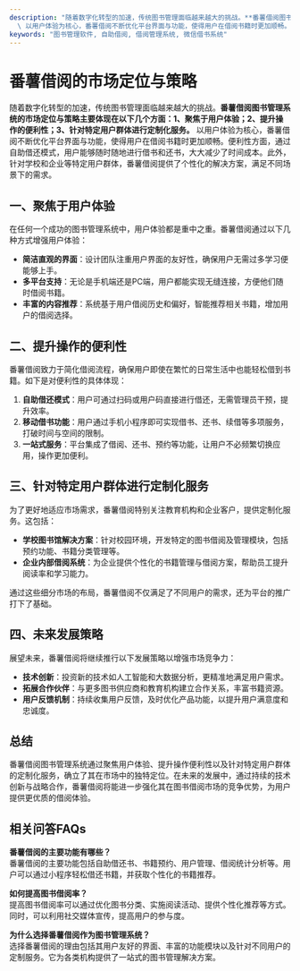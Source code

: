 ```yaml
---
description: "随着数字化转型的加速，传统图书管理面临越来越大的挑战。**番薯借阅图书管理系统的市场定位与策略主要体现在以下几个方面：1、聚焦于用户体验；2、提升操作的便利性；3、针对特定用户群体进行定制化服务。**\
  \ 以用户体验为核心，番薯借阅不断优化平台界面与功能，使得用户在借阅书籍时更加顺畅。便利性方面，通过自助借还模式，用户能够随时随地进行借书和还书，大大减少了时间成本。此外，针对学校和企业等特定用户群体，番薯借阅提供了个性化的解决方案，满足不同场景下的需求。"
keywords: "图书管理软件, 自助借阅, 借阅管理系统, 微信借书系统"
---
```

# 番薯借阅的市场定位与策略

随着数字化转型的加速，传统图书管理面临越来越大的挑战。**番薯借阅图书管理系统的市场定位与策略主要体现在以下几个方面：1、聚焦于用户体验；2、提升操作的便利性；3、针对特定用户群体进行定制化服务。** 以用户体验为核心，番薯借阅不断优化平台界面与功能，使得用户在借阅书籍时更加顺畅。便利性方面，通过自助借还模式，用户能够随时随地进行借书和还书，大大减少了时间成本。此外，针对学校和企业等特定用户群体，番薯借阅提供了个性化的解决方案，满足不同场景下的需求。

## 一、聚焦于用户体验

在任何一个成功的图书管理系统中，用户体验都是重中之重。番薯借阅通过以下几种方式增强用户体验：

- **简洁直观的界面**：设计团队注重用户界面的友好性，确保用户无需过多学习便能够上手。
- **多平台支持**：无论是手机端还是PC端，用户都能实现无缝连接，方便他们随时借阅书籍。
- **丰富的内容推荐**：系统基于用户借阅历史和偏好，智能推荐相关书籍，增加用户的借阅选择。

## 二、提升操作的便利性

番薯借阅致力于简化借阅流程，确保用户即使在繁忙的日常生活中也能轻松借到书籍。如下是对便利性的具体体现：

1. **自助借还模式**：用户可通过扫码或用户码直接进行借还，无需管理员干预，提升效率。
2. **移动借书功能**：用户通过手机小程序即可实现借书、还书、续借等多项服务，打破时间与空间的限制。
3. **一站式服务**：平台集成了借阅、还书、预约等功能，让用户不必频繁切换应用，操作更加便利。

## 三、针对特定用户群体进行定制化服务

为了更好地适应市场需求，番薯借阅特别关注教育机构和企业客户，提供定制化服务。这包括：

- **学校图书馆解决方案**：针对校园环境，开发特定的图书借阅及管理模块，包括预约功能、书籍分类管理等。
- **企业内部借阅系统**：为企业提供个性化的书籍管理与借阅方案，帮助员工提升阅读率和学习能力。
  
通过这些细分市场的布局，番薯借阅不仅满足了不同用户的需求，还为平台的推广打下了基础。

## 四、未来发展策略

展望未来，番薯借阅将继续推行以下发展策略以增强市场竞争力：

- **技术创新**：投资新的技术如人工智能和大数据分析，更精准地满足用户需求。
- **拓展合作伙伴**：与更多图书供应商和教育机构建立合作关系，丰富书籍资源。
- **用户反馈机制**：持续收集用户反馈，及时优化产品功能，以提升用户满意度和忠诚度。

## 总结

番薯借阅图书管理系统通过聚焦用户体验、提升操作便利性以及针对特定用户群体的定制化服务，确立了其在市场中的独特定位。在未来的发展中，通过持续的技术创新与战略合作，番薯借阅将能进一步强化其在图书借阅市场的竞争优势，为用户提供更优质的借阅体验。

## 相关问答FAQs

**番薯借阅的主要功能有哪些？**  
番薯借阅的主要功能包括自助借还书、书籍预约、用户管理、借阅统计分析等。用户可以通过小程序轻松借还书籍，并获取个性化的书籍推荐。

**如何提高图书借阅率？**  
提高图书借阅率可以通过优化图书分类、实施阅读活动、提供个性化推荐等方式。同时，可以利用社交媒体宣传，提高用户的参与度。

**为什么选择番薯借阅作为图书管理系统？**  
选择番薯借阅的理由包括其用户友好的界面、丰富的功能模块以及针对不同用户的定制服务。它为各类机构提供了一站式的图书管理解决方案。
